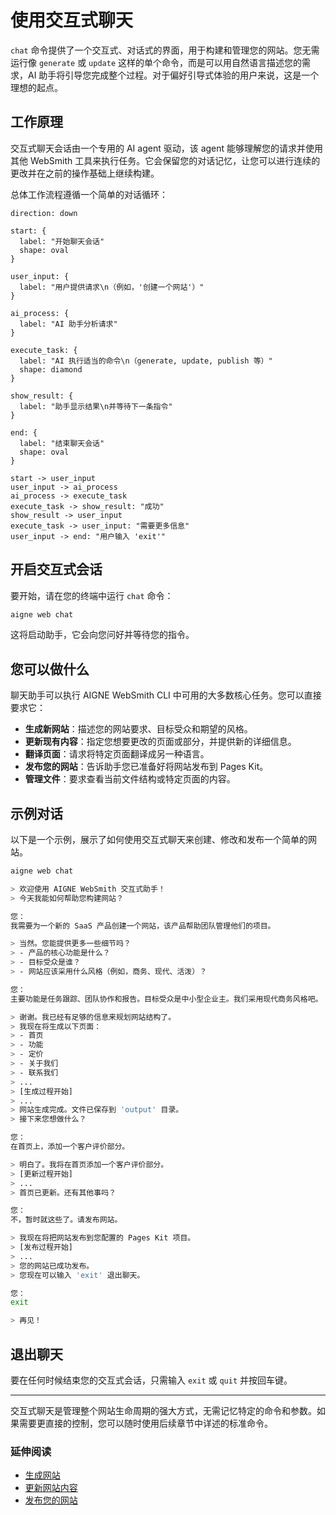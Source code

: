 # 使用交互式聊天

`chat` 命令提供了一个交互式、对话式的界面，用于构建和管理您的网站。您无需运行像 `generate` 或 `update` 这样的单个命令，而是可以用自然语言描述您的需求，AI 助手将引导您完成整个过程。对于偏好引导式体验的用户来说，这是一个理想的起点。

## 工作原理

交互式聊天会话由一个专用的 AI agent 驱动，该 agent 能够理解您的请求并使用其他 WebSmith 工具来执行任务。它会保留您的对话记忆，让您可以进行连续的更改并在之前的操作基础上继续构建。

总体工作流程遵循一个简单的对话循环：

```d2
direction: down

start: {
  label: "开始聊天会话"
  shape: oval
}

user_input: {
  label: "用户提供请求\n（例如，'创建一个网站'）"
}

ai_process: {
  label: "AI 助手分析请求"
}

execute_task: {
  label: "AI 执行适当的命令\n（generate, update, publish 等）"
  shape: diamond
}

show_result: {
  label: "助手显示结果\n并等待下一条指令"
}

end: {
  label: "结束聊天会话"
  shape: oval
}

start -> user_input
user_input -> ai_process
ai_process -> execute_task
execute_task -> show_result: "成功"
show_result -> user_input
execute_task -> user_input: "需要更多信息"
user_input -> end: "用户输入 'exit'"
```

## 开启交互式会话

要开始，请在您的终端中运行 `chat` 命令：

```bash
aigne web chat
```

这将启动助手，它会向您问好并等待您的指令。

## 您可以做什么

聊天助手可以执行 AIGNE WebSmith CLI 中可用的大多数核心任务。您可以直接要求它：

*   **生成新网站**：描述您的网站要求、目标受众和期望的风格。
*   **更新现有内容**：指定您想要更改的页面或部分，并提供新的详细信息。
*   **翻译页面**：请求将特定页面翻译成另一种语言。
*   **发布您的网站**：告诉助手您已准备好将网站发布到 Pages Kit。
*   **管理文件**：要求查看当前文件结构或特定页面的内容。

## 示例对话

以下是一个示例，展示了如何使用交互式聊天来创建、修改和发布一个简单的网站。

```bash Command Line icon=lucide:terminal
aigne web chat

> 欢迎使用 AIGNE WebSmith 交互式助手！
> 今天我能如何帮助您构建网站？

您：
我需要为一个新的 SaaS 产品创建一个网站，该产品帮助团队管理他们的项目。

> 当然。您能提供更多一些细节吗？
> - 产品的核心功能是什么？
> - 目标受众是谁？
> - 网站应该采用什么风格（例如，商务、现代、活泼）？

您：
主要功能是任务跟踪、团队协作和报告。目标受众是中小型企业主。我们采用现代商务风格吧。

> 谢谢。我已经有足够的信息来规划网站结构了。
> 我现在将生成以下页面：
> - 首页
> - 功能
> - 定价
> - 关于我们
> - 联系我们
> ...
> [生成过程开始]
> ...
> 网站生成完成。文件已保存到 'output' 目录。
> 接下来您想做什么？

您：
在首页上，添加一个客户评价部分。

> 明白了。我将在首页添加一个客户评价部分。
> [更新过程开始]
> ...
> 首页已更新。还有其他事吗？

您：
不，暂时就这些了。请发布网站。

> 我现在将把网站发布到您配置的 Pages Kit 项目。
> [发布过程开始]
> ...
> 您的网站已成功发布。
> 您现在可以输入 'exit' 退出聊天。

您：
exit

> 再见！
```

## 退出聊天

要在任何时候结束您的交互式会话，只需输入 `exit` 或 `quit` 并按回车键。

---

交互式聊天是管理整个网站生命周期的强大方式，无需记忆特定的命令和参数。如果需要更直接的控制，您可以随时使用后续章节中详述的标准命令。

### 延伸阅读

*   [生成网站](./core-tasks-generating-a-website.md)
*   [更新网站内容](./core-tasks-updating-website-content.md)
*   [发布您的网站](./core-tasks-publishing-your-website.md)